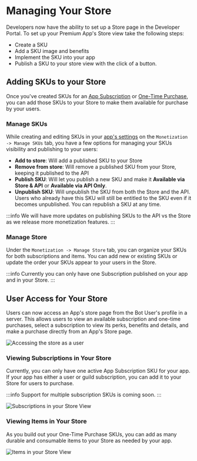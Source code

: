 # Managing Your Store

Developers now have the ability to set up a Store page in the Developer Portal. To set up your Premium App's Store view take the following steps:

- Create a SKU
- Add a SKU image and benefits
- Implement the SKU into your app 
- Publish a SKU to your store view with the click of a button.

## Adding SKUs to your Store

Once you've created SKUs for an [App Subscription](/monetization/app-subscriptions) or [One-Time Purchase](/monetization/one-time-purchases), you can add those SKUs to your Store to make them available for purchase by your users.

### Manage SKUs
While creating and editing SKUs in your [app's settings](https://discord.com/developers/applications) on the `Monetization -> Manage SKUs` tab, you have a few options for managing your SKUs visibility and publishing to your users:

- **Add to store**: Will add a published SKU to your Store
- **Remove from store**: Will remove a published SKU from your Store, keeping it published to the API
- **Publish SKU**: Will let you publish a new SKU and make it **Available via Store & API** or **Available via API Only**.
- **Unpublish SKU**: Will unpublish the SKU from both the Store and the API. Users who already have this SKU will still be entitled to the SKU even if it becomes unpublished. You can republish a SKU at any time.

:::info
We will have more updates on publishing SKUs to the API vs the Store as we release more monetization features.
:::

### Manage Store
Under the `Monetization -> Manage Store` tab, you can organize your SKUs for both subscriptions and items. You can add new or existing SKUs or update the order your SKUs appear to your users in the Store.

:::info
Currently you can only have one Subscription published on your app and in your Store.
:::

## User Access for Your Store

Users can now access an App's store page from the Bot User's profile in a server. This allows users to view an available subscription and one-time purchases, select a subscription to view its perks, benefits and details, and make a purchase directly from an App's Store page.

![Accessing the store as a user](/images/botuser-profile.png)

### Viewing Subscriptions in Your Store

Currently, you can only have one active App Subscription SKU for your app. If your app has either a user or guild subscription, you can add it to your Store for users to purchase.

:::info
Support for multiple subscription SKUs is coming soon.
:::

![Subscriptions in your Store View](/images/premium-subscriptions.png)

### Viewing Items in Your Store

As you build out your One-Time Purchase SKUs, you can add as many durable and consumable items to your Store as needed by your app.

![Items in your Store View](/images/premium-items.png)